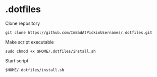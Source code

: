 # .dotfiles

Clone repository

```shell
git clone https://github.com/ImBadAtPickinUsernames/.dotfiles.git
```
Make script executable
```shell
sudo chmod +x $HOME/.dotfiles/install.sh
```
Start script
```shell
$HOME/.dotfiles/install.sh

```